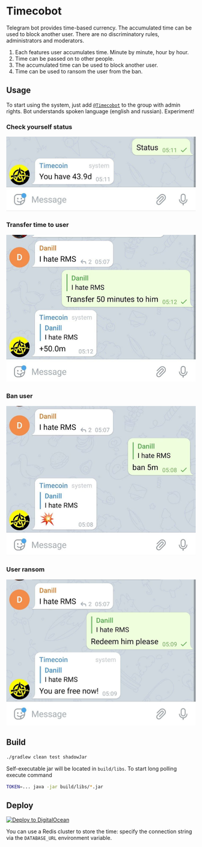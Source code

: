 # Timecobot

Telegram bot provides time-based currency. The accumulated time can be used to block another user.
There are no discriminatory rules, administrators and moderators.

1. Each features user accumulates time. Minute by minute, hour by hour.
1. Time can be passed on to other people.
1. The accumulated time can be used to block another user.
1. Time can be used to ransom the user from the ban.

## Usage

To start using the system, just add [`@Timecobot`](https://t.me/timecobot) to the group with admin
rights. Bot understands spoken language (english and russian). Experiment!

### Check yourself status

![](examples/status.jpg "My status")

### Transfer time to user

![](examples/transfer.jpg "Transfer time to user")

### Ban user

![](examples/ban.jpg "Ban user")

### User ransom

![](examples/ransom.jpg "User ransom")

## Build

```sh
./gradlew clean test shadowJar
```

Self-executable jar will be located in `build/libs`. To start long polling execute command

```sh
TOKEN=... java -jar build/libs/*.jar
```

## Deploy

[![Deploy to DigitalOcean](https://www.deploytodo.com/do-btn-blue-ghost.svg)](https://cloud.digitalocean.com/apps/new?repo=https://github.com/demidko/timecobot/tree/main)

You can use a Redis cluster to store the time: specify the connection string via the `DATABASE_URL`
environment variable.

